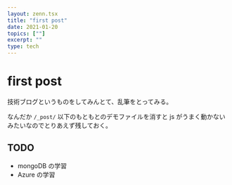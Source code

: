 ```yaml
---
layout: zenn.tsx
title: "first post"
date: 2021-01-20
topics: [""]
excerpt: ""
type: tech
---
```


# first post

技術ブログというものをしてみんとて、乱筆をとってみる。

なんだか `/_post/` 以下のもともとのデモファイルを消すと js がうまく動かないみたいなのでとりあえず残しておく。

## TODO

- mongoDB の学習
- Azure の学習
